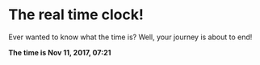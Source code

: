# The real time clock!

Ever wanted to know what the time is? Well, your journey is about to end!

**The time is Nov 11, 2017, 07:21**